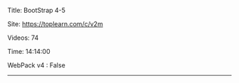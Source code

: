 

Title: BootStrap 4-5

Site: https://toplearn.com/c/v2m

Videos: 74

Time: 14:14:00

WebPack v4 : False 


-------------------------------------------------------------------

